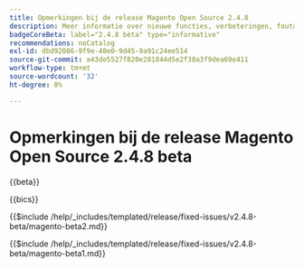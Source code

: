 ```yaml
---
title: Opmerkingen bij de release Magento Open Source 2.4.8
description: Meer informatie over nieuwe functies, verbeteringen, foutoplossingen en bekende problemen vindt u in de Magento Open Source-versie 2.4.8.
badgeCoreBeta: label="2.4.8 bèta" type="informative"
recommendations: noCatalog
exl-id: dbd92086-9f9e-48e0-9d45-9a91c24ee514
source-git-commit: a43de5527f820e281844d5e2f38a3f9dea69e411
workflow-type: tm+mt
source-wordcount: '32'
ht-degree: 0%

---
```


# Opmerkingen bij de release Magento Open Source 2.4.8 beta

{{beta}}

{{bics}}

{{$include /help/_includes/templated/release/fixed-issues/v2.4.8-beta/magento-beta2.md}}

{{$include /help/_includes/templated/release/fixed-issues/v2.4.8-beta/magento-beta1.md}}
